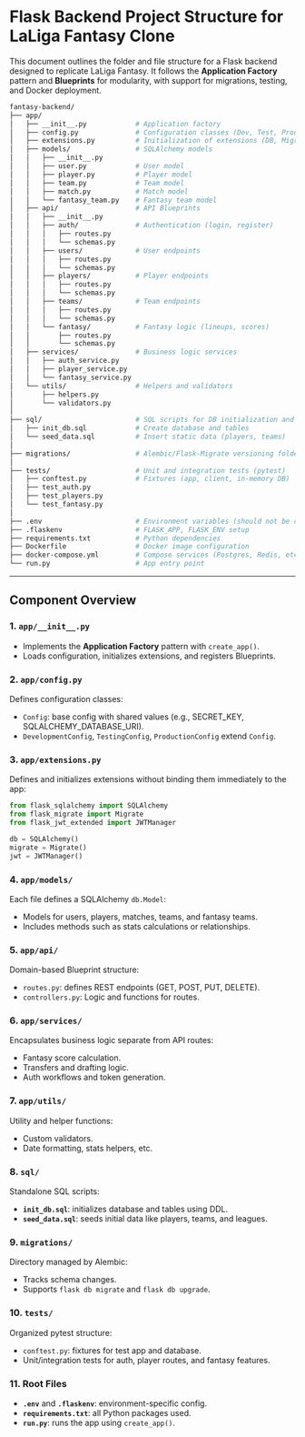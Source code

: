 # Flask Backend Project Structure for LaLiga Fantasy Clone

This document outlines the folder and file structure for a Flask backend designed to replicate LaLiga Fantasy. It follows the **Application Factory** pattern and **Blueprints** for modularity, with support for migrations, testing, and Docker deployment.

```bash
fantasy-backend/
├── app/
│   ├── __init__.py            # Application factory
│   ├── config.py              # Configuration classes (Dev, Test, Prod)
│   ├── extensions.py          # Initialization of extensions (DB, Migrate, JWT)
│   ├── models/                # SQLAlchemy models
│   │   ├── __init__.py
│   │   ├── user.py            # User model
│   │   ├── player.py          # Player model
│   │   ├── team.py            # Team model
│   │   ├── match.py           # Match model
│   │   └── fantasy_team.py    # Fantasy team model
│   ├── api/                   # API Blueprints
│   │   ├── __init__.py
│   │   ├── auth/              # Authentication (login, register)
│   │   │   ├── routes.py
│   │   │   └── schemas.py
│   │   ├── users/             # User endpoints
│   │   │   ├── routes.py
│   │   │   └── schemas.py
│   │   ├── players/           # Player endpoints
│   │   │   ├── routes.py
│   │   │   └── schemas.py
│   │   ├── teams/             # Team endpoints
│   │   │   ├── routes.py
│   │   │   └── schemas.py
│   │   └── fantasy/           # Fantasy logic (lineups, scores)
│   │       ├── routes.py
│   │       └── schemas.py
│   ├── services/              # Business logic services
│   │   ├── auth_service.py
│   │   ├── player_service.py
│   │   └── fantasy_service.py
│   └── utils/                 # Helpers and validators
│       ├── helpers.py
│       └── validators.py
│
├── sql/                       # SQL scripts for DB initialization and seeding
│   ├── init_db.sql            # Create database and tables
│   └── seed_data.sql          # Insert static data (players, teams)
│
├── migrations/                # Alembic/Flask-Migrate versioning folder
│
├── tests/                     # Unit and integration tests (pytest)
│   ├── conftest.py            # Fixtures (app, client, in-memory DB)
│   ├── test_auth.py
│   ├── test_players.py
│   └── test_fantasy.py
│
├── .env                       # Environment variables (should not be committed)
├── .flaskenv                  # FLASK_APP, FLASK_ENV setup
├── requirements.txt           # Python dependencies
├── Dockerfile                 # Docker image configuration
├── docker-compose.yml         # Compose services (Postgres, Redis, etc.)
└── run.py                     # App entry point
```

---

## Component Overview

### 1. `app/__init__.py`

* Implements the **Application Factory** pattern with `create_app()`.
* Loads configuration, initializes extensions, and registers Blueprints.

### 2. `app/config.py`

Defines configuration classes:

* `Config`: base config with shared values (e.g., SECRET\_KEY, SQLALCHEMY\_DATABASE\_URI).
* `DevelopmentConfig`, `TestingConfig`, `ProductionConfig` extend `Config`.

### 3. `app/extensions.py`

Defines and initializes extensions without binding them immediately to the app:

```python
from flask_sqlalchemy import SQLAlchemy
from flask_migrate import Migrate
from flask_jwt_extended import JWTManager

db = SQLAlchemy()
migrate = Migrate()
jwt = JWTManager()
```

### 4. `app/models/`

Each file defines a SQLAlchemy `db.Model`:

* Models for users, players, matches, teams, and fantasy teams.
* Includes methods such as stats calculations or relationships.

### 5. `app/api/`

Domain-based Blueprint structure:

* `routes.py`: defines REST endpoints (GET, POST, PUT, DELETE).
* `controllers.py`: Logic and functions for routes.

### 6. `app/services/`

Encapsulates business logic separate from API routes:

* Fantasy score calculation.
* Transfers and drafting logic.
* Auth workflows and token generation.

### 7. `app/utils/`

Utility and helper functions:

* Custom validators.
* Date formatting, stats helpers, etc.

### 8. `sql/`

Standalone SQL scripts:

* **`init_db.sql`**: initializes database and tables using DDL.
* **`seed_data.sql`**: seeds initial data like players, teams, and leagues.

### 9. `migrations/`

Directory managed by Alembic:

* Tracks schema changes.
* Supports `flask db migrate` and `flask db upgrade`.

### 10. `tests/`

Organized pytest structure:

* `conftest.py`: fixtures for test app and database.
* Unit/integration tests for auth, player routes, and fantasy features.

### 11. Root Files

* **`.env`** and **`.flaskenv`**: environment-specific config.
* **`requirements.txt`**: all Python packages used.
* **`run.py`**: runs the app using `create_app()`.
